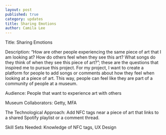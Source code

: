 ```yaml
---
layout: post
published: true
category: updates
title: Sharing Emotions
author: Camila Lee
---
```

Title: Sharing Emotions 

Description: “How are other people experiencing the same piece of art that I am looking at? How do others feel when they see this art? What songs do they think of when they see this piece of art?”; these are the questions that inspired me to pursue this project. For my project, I want to create a platform for people to add songs or comments about how they feel when looking at a piece of art. This way, people can feel like they are part of a community of people at a museum.

Audience: People that want to experience art with others

Museum Collaborators: Getty, MFA

The Technological Approach: Add NFC tags near a piece of art that links to a shared Spotify playlist or a comment thread.

Skill Sets Needed: Knowledge of NFC tags, UX Design
